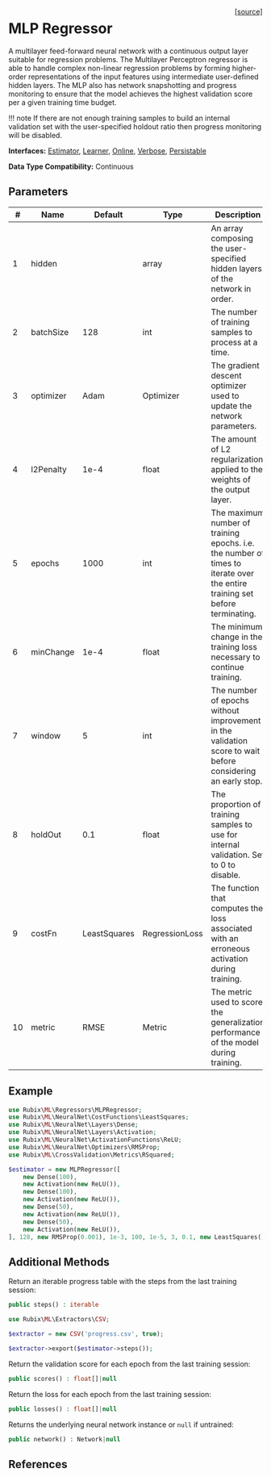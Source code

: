 <span style="float:right;"><a href="https://github.com/RubixML/ML/blob/master/src/Regressors/MLPRegressor.php">[source]</a></span>

# MLP Regressor
A multilayer feed-forward neural network with a continuous output layer suitable for regression problems. The Multilayer Perceptron regressor is able to handle complex non-linear regression problems by forming higher-order representations of the input features using intermediate user-defined hidden layers. The MLP also has network snapshotting and progress monitoring to ensure that the model achieves the highest validation score per a given training time budget.

!!! note
    If there are not enough training samples to build an internal validation set with the user-specified holdout ratio then progress monitoring will be disabled.

**Interfaces:** [Estimator](../estimator.md), [Learner](../learner.md), [Online](../online.md), [Verbose](../verbose.md), [Persistable](../persistable.md)

**Data Type Compatibility:** Continuous

## Parameters
| # | Name | Default | Type | Description |
|---|---|---|---|---|
| 1 | hidden | | array | An array composing the user-specified hidden layers of the network in order. |
| 2 | batchSize | 128 | int | The number of training samples to process at a time. |
| 3 | optimizer | Adam | Optimizer | The gradient descent optimizer used to update the network parameters. |
| 4 | l2Penalty | 1e-4 | float | The amount of L2 regularization applied to the weights of the output layer. |
| 5 | epochs | 1000 | int | The maximum number of training epochs. i.e. the number of times to iterate over the entire training set before terminating. |
| 6 | minChange | 1e-4 | float | The minimum change in the training loss necessary to continue training. |
| 7 | window | 5 | int | The number of epochs without improvement in the validation score to wait before considering an early stop. |
| 8 | holdOut | 0.1 | float | The proportion of training samples to use for internal validation. Set to 0 to disable. |
| 9 | costFn | LeastSquares | RegressionLoss | The function that computes the loss associated with an erroneous activation during training. |
| 10 | metric | RMSE | Metric | The metric used to score the generalization performance of the model during training. |

## Example
```php
use Rubix\ML\Regressors\MLPRegressor;
use Rubix\ML\NeuralNet\CostFunctions\LeastSquares;
use Rubix\ML\NeuralNet\Layers\Dense;
use Rubix\ML\NeuralNet\Layers\Activation;
use Rubix\ML\NeuralNet\ActivationFunctions\ReLU;
use Rubix\ML\NeuralNet\Optimizers\RMSProp;
use Rubix\ML\CrossValidation\Metrics\RSquared;

$estimator = new MLPRegressor([
	new Dense(100),
	new Activation(new ReLU()),
	new Dense(100),
	new Activation(new ReLU()),
	new Dense(50),
	new Activation(new ReLU()),
	new Dense(50),
	new Activation(new ReLU()),
], 128, new RMSProp(0.001), 1e-3, 100, 1e-5, 3, 0.1, new LeastSquares(), new RSquared());
```

## Additional Methods
Return an iterable progress table with the steps from the last training session:
```php
public steps() : iterable
```

```php
use Rubix\ML\Extractors\CSV;

$extractor = new CSV('progress.csv', true);

$extractor->export($estimator->steps());
```

Return the validation score for each epoch from the last training session:
```php
public scores() : float[]|null
```

Return the loss for each epoch from the last training session:
```php
public losses() : float[]|null
```

Returns the underlying neural network instance or `null` if untrained:
```php
public network() : Network|null
```

## References
[^1]: G. E. Hinton. (1989). Connectionist learning procedures.
[^2]: L. Prechelt. (1997). Early Stopping - but when?
